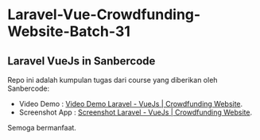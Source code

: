 # Laravel-Vue-Crowdfunding-Website-Batch-31

## Laravel VueJs in Sanbercode

Repo ini adalah kumpulan tugas dari course yang diberikan oleh Sanbercode:

- Video Demo : [Video Demo Laravel - VueJs | Crowdfunding Website](https://youtu.be/5hFRrHscZ2k).
- Screenshot App : [Screenshot Laravel - VueJs | Crowdfunding Website](https://drive.google.com/drive/folders/12pJRDSOaIRcVAYFfHHe_O5ARpBiqVLwa?usp=sharing).

Semoga bermanfaat.
